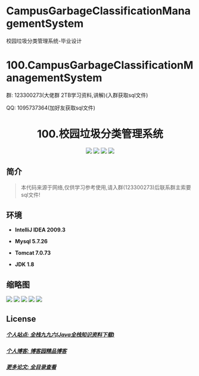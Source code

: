 # CampusGarbageClassificationManagementSystem
校园垃圾分类管理系统-毕业设计


# 100.CampusGarbageClassificationManagementSystem

<p>群: 123300273(大佬群 2TB学习资料,讲解)(入群获取sql文件)</p>
<p>QQ: 1095737364(加好友获取sql文件)</p>

<p><h1 align="center">100.校园垃圾分类管理系统</h1></p>


<p align="center">
	<img src="https://img.shields.io/badge/jdk-1.8-orange.svg"/>
    <img src="https://img.shields.io/badge/spring-5.x-lightgrey.svg"/>
    <img src="https://img.shields.io/badge/springmvc-3.x-blue.svg"/>
    <img src="https://img.shields.io/badge/mybatis-3.x-yellow.svg"/>
</p>

## 简介


> 本代码来源于网络,仅供学习参考使用,请入群(123300273)后联系群主索要sql文件!



## 环境

- <b>IntelliJ IDEA 2009.3</b>

- <b>Mysql 5.7.26</b>

- <b>Tomcat 7.0.73</b>

- <b>JDK 1.8</b>




## 缩略图

![](https://img2022.cnblogs.com/blog/588112/202203/588112-20220320145515720-246124676.png)
![](https://img2022.cnblogs.com/blog/588112/202203/588112-20220320145526294-552660036.png)
![](https://img2022.cnblogs.com/blog/588112/202203/588112-20220320145534254-340955391.png)
![](https://img2022.cnblogs.com/blog/588112/202203/588112-20220320145539473-1437012331.png)
![](https://img2022.cnblogs.com/blog/588112/202203/588112-20220320145546116-1250893631.png)

## License

##### [个人站点: 全栈九九六(Java全栈知识资料下载)](https://www.blog996.com/)
##### [个人博客: 博客园精品博客](https://www.cnblogs.com/yysbolg/)
##### [更多论文: 全目录查看](https://www.blog996.com/md/2021-09-22-1632317852192.html)


